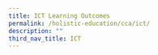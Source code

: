 ```yaml
---
title: ICT Learning Outcomes
permalink: /holistic-education/cca/ict/
description: ""
third_nav_title: ICT
---
```

